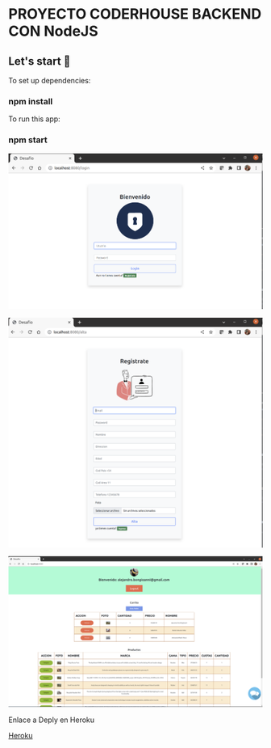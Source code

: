 # PROYECTO CODERHOUSE BACKEND CON NodeJS

## Let's start 🚀

To set up dependencies:
### npm install

To run this app:
### npm start

![Login](./images/login.png)

![Registrate](./images/register.png)

![Home](./images/home.png)

Enlace a Deply en Heroku

[Heroku](https://coder-desafio-app.herokuapp.com/)